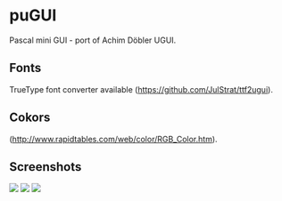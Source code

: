 # puGUI

Pascal mini GUI - port of Achim Döbler UGUI.

## Fonts

TrueType font converter available (https://github.com/JulStrat/ttf2ugui).

## Cokors

(http://www.rapidtables.com/web/color/RGB_Color.htm).

## Screenshots

<img src="https://github.com/JulStrat/puGUI/blob/devop/Windows/s1.JPG">

<img src="https://github.com/JulStrat/puGUI/blob/devop/Windows/s2.JPG">

<img src="https://github.com/JulStrat/puGUI/blob/devop/Windows/s3.JPG">
